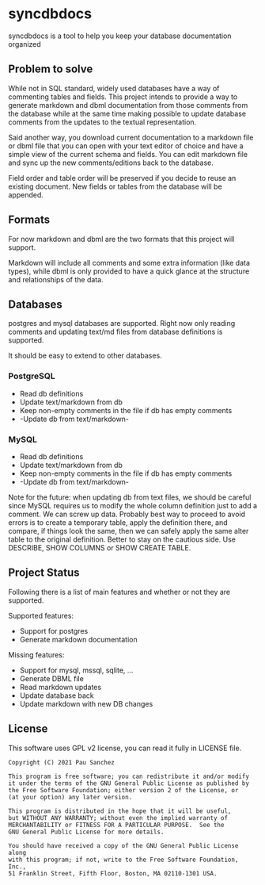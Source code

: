 # syncdbdocs

syncdbdocs is a tool to help you keep your database documentation organized

## Problem to solve

While not in SQL standard, widely used databases have a way of commenting
tables and fields. This project intends to provide a way to generate
markdown and dbml documentation from those comments from the database
while at the same time making possible to update database comments from
the updates to the textual representation.

Said another way, you download current documentation to a markdown file
or dbml file that you can open with your text editor of choice and have a simple
view of the current schema and fields. You can edit markdown file and sync up
the new comments/editions back to the database.

Field order and table order will be preserved if you decide to reuse an
existing document. New fields or tables from the database will be appended.

## Formats

For now markdown and dbml are the two formats that this project will support.

Markdown will include all comments and some extra information (like data types),
while dbml is only provided to have a quick glance at the structure and
relationships of the data.

## Databases

postgres and mysql databases are supported. Right now only reading comments
and updating text/md files from database definitions is supported.

It should be easy to extend to other databases.

### PostgreSQL

- Read db definitions
- Update text/markdown from db
- Keep non-empty comments in the file if db has empty comments
- -Update db from text/markdown-

### MySQL

- Read db definitions
- Update text/markdown from db
- Keep non-empty comments in the file if db has empty comments
- -Update db from text/markdown-

Note for the future: when updating db from text files, we should be careful
since MySQL requires us to modify the whole column definition just to add
a comment. We can screw up data. Probably best way to proceed to avoid errors
is to create a temporary table, apply the definition there, and compare, if
things look the same, then we can safely apply the same alter table to the
original definition. Better to stay on the cautious side.
Use DESCRIBE, SHOW COLUMNS or SHOW CREATE TABLE.

## Project Status

Following there is a list of main features and whether or not they are supported.

Supported features:

- Support for postgres
- Generate markdown documentation

Missing features:

- Support for mysql, mssql, sqlite, ...
- Generate DBML file
- Read markdown updates
- Update database back
- Update markdown with new DB changes

## License

This software uses GPL v2 license, you can read it fully in LICENSE file.

    Copyright (C) 2021 Pau Sanchez

    This program is free software; you can redistribute it and/or modify
    it under the terms of the GNU General Public License as published by
    the Free Software Foundation; either version 2 of the License, or
    (at your option) any later version.

    This program is distributed in the hope that it will be useful,
    but WITHOUT ANY WARRANTY; without even the implied warranty of
    MERCHANTABILITY or FITNESS FOR A PARTICULAR PURPOSE.  See the
    GNU General Public License for more details.

    You should have received a copy of the GNU General Public License along
    with this program; if not, write to the Free Software Foundation, Inc.,
    51 Franklin Street, Fifth Floor, Boston, MA 02110-1301 USA.
